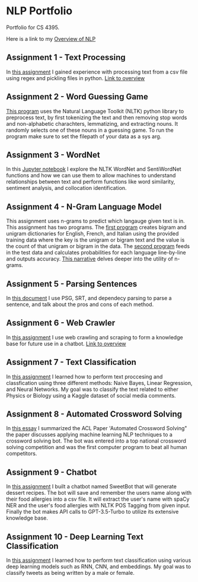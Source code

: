 # NLP Portfolio
Portfolio for CS 4395.

Here is a link to my [Overview of NLP](https://github.com/TediDika/Portfolio/blob/2e020b2ac6798997eac8dca945fe975800562157/Overview%20of%20NLP.pdf)


## Assignment 1 - Text Processing
In [this assignment](https://github.com/TediDika/Portfolio/blob/main/Homework01/Homework1_txd190008.py) I gained experience with processing text from a csv file using regex and pickling files in python. [Link to overview](https://github.com/TediDika/Portfolio/blob/main/Homework01/Overview%20of%20Assignment%201.pdf)

## Assignment 2 - Word Guessing Game
[This program](https://github.com/TediDika/Portfolio/blob/main/Homework02/Homework2_txd190008.py) uses the Natural Language Toolkit (NLTK) python library to preprocess text, by first tokenizing the text and then removing stop words and non-alphabetic charachters, lemmatizing, and extracting nouns. It randomly selects one of these nouns in a guessing game. To run the program make sure to set the filepath of your data as a sys arg.

## Assignment 3 - WordNet
In this [Jupyter notebook](https://github.com/TediDika/NLP-Portfolio/blob/main/Homework03/Homework3.ipynb) I explore the NLTK WordNet and SentiWordNet functions and how we can use them to allow machines to understand relationships between text and perform functions like word similarity, sentiment analysis, and collocation identification.

## Assignment 4 - N-Gram Language Model
This assignment uses n-grams to predict which langauge given text is in. This assignment has two programs. The [first program](https://github.com/TediDika/Portfolio/blob/main/Homework04/program1.py) creates bigram and unigram dictionaries for English, French, and Italian using the provided training data where the key is the unigram or bigram text and the value is the count of that unigram or bigram in the data. The [second program](https://github.com/TediDika/Portfolio/blob/main/Homework04/program2.py) feeds in the test data and calculates probabilities for each language line-by-line and outputs accuracy. [This narrative](https://github.com/TediDika/Portfolio/blob/main/Homework04/Assignment%204%20-%20Narrative.pdf) delves deeper into the utility of n-grams.

## Assignment 5 - Parsing Sentences
In [this document](https://github.com/TediDika/Portfolio/blob/main/Homework05/parsing.pdf) I use PSG, SRT, and dependecy parsing to parse a sentence, and talk about the pros and cons of each method.

## Assignment 6 - Web Crawler
In [this assignment](https://github.com/TediDika/Portfolio/blob/main/Homework06/web_crawler.py) I use web crawling and scraping to form a knowledge base for future use in a chatbot. [Link to overview](https://github.com/TediDika/Portfolio/blob/main/Homework06/Overview%20of%20Assignment6.pdf)

## Assignment 7 - Text Classification
In [this assignment](https://github.com/TediDika/Portfolio/blob/main/Homework07/Assignment7.ipynb) I learned how to perform text proccesing and classfication using three different methods: Naive Bayes, Linear Regression, and Neural Networks. My goal was to classify the text related to either Physics or Biology using a Kaggle dataset of social media comments.

## Assignment 8 - Automated Crossword Solving
In [this essay](https://github.com/TediDika/NLP-Portfolio/blob/main/Homework08/ACL%20Paper%20Summary.pdf) I summarized the ACL Paper 'Automated Crossword Solving" the paper discusses applying machine learning NLP techniques to a crossword solving bot. The bot was entered into a top national crossword solving competition and was the first computer program to beat all human competitors.

## Assignment 9 - Chatbot
In [this assignment](https://github.com/TediDika/NLP-Portfolio/blob/main/Homework09/chatbot.py) I built a chatbot named SweetBot that will generate dessert recipes. The bot will save and remember the users name along with their food allergies into a csv file. It will extract the user's name with spaCy NER and the user's food allergies with NLTK POS Tagging from given input. Finally the bot makes API calls to GPT-3.5-Turbo to utilize its extensive knowledge base.

## Assignment 10 - Deep Learning Text Classification
In [this assignment](https://github.com/TediDika/NLP-Portfolio/blob/main/Homework10/TextClassification2.ipynb) I learned how to perform text classification using various deep learning models such as RNN, CNN, and embeddings. My goal was to classify tweets as being written by a male or female.
